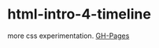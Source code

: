 # html-intro-4-timeline

more css experimentation. [GH-Pages](http://aallen-dev.github.io/html-intro-4-timeline/)
